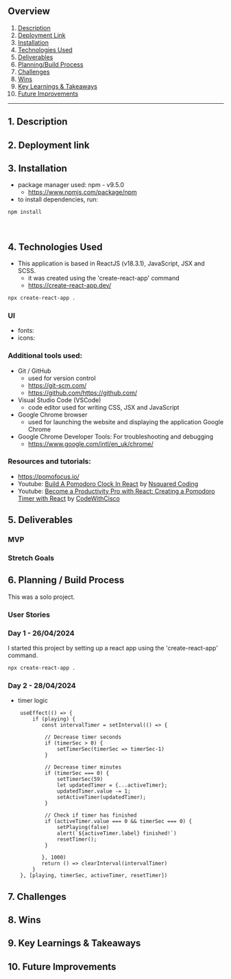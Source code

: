 ## Overview

1. [Description](#description)
2. [Deployment Link](#deployment-link)
3. [Installation](#installation)
4. [Technologies Used](#technologies)
5. [Deliverables](#deliverables)
6. [Planning/Build Process](#planning)
7. [Challenges](#challenges)
8. [Wins](#wins)
9. [Key Learnings & Takeaways](#takeaways)
10. [Future Improvements](#future-improvements)

---

## <a name="description"></a> 1. Description

## <a name="deployment-link"></a> 2. Deployment link

## <a name="installation"></a> 3. Installation

- package manager used: npm - v9.5.0
  - https://www.npmjs.com/package/npm
- to install dependencies, run:

```zsh
npm install
```

<br>

## <a name="technologies"></a> 4. Technologies Used

- This application is based in ReactJS (v18.3.1), JavaScript, JSX and SCSS.
  - it was created using the 'create-react-app' command
  - https://create-react-app.dev/

```zsh
npx create-react-app .
```

### UI

- fonts:
- icons:

### Additional tools used:

- Git / GitHub
  - used for version control
  - https://git-scm.com/
  - https://github.com/https://github.com/
- Visual Studio Code (VSCode)
  - code editor used for writing CSS, JSX and JavaScript
- Google Chrome browser
  - used for launching the website and displaying the application Google Chrome
- Google Chrome Developer Tools: For troubleshooting and debugging
  - https://www.google.com/intl/en_uk/chrome/

### Resources and tutorials:

- https://pomofocus.io/
- Youtube: [Build A Pomodoro Clock In React](https://www.youtube.com/watch?v=9EVmiQCfkuQ&list=PL5TCQHRtvHGkuR2YZDf_2lDFuc9m5OUlO&index=74) by [Nsquared Coding](https://www.youtube.com/@NsquaredCoding)
- Youtube: [Become a Productivity Pro with React: Creating a Pomodoro Timer with React](https://www.youtube.com/playlist?list=PL99EJ97HdCgLW4oypVviPU1HTtdv2jgB8) by [CodeWithCisco](https://www.youtube.com/@codewithcisco)

## <a name="deliverables"></a> 5. Deliverables

### MVP

### Stretch Goals

## <a name="planning"></a>6. Planning / Build Process

This was a solo project.

### User Stories

### Day 1 - 26/04/2024

I started this project by setting up a react app using the 'create-react-app' command.

```zsh
npx create-react-app .
```

### Day 2 - 28/04/2024

- timer logic

```JSX
    useEffect(() => {
        if (playing) {
           const intervalTimer = setInterval(() => {

            // Decrease timer seconds
            if (timerSec > 0) {
                setTimerSec(timerSec => timerSec-1)
            }

            // Decrease timer minutes
            if (timerSec === 0) {
                setTimerSec(59)
                let updatedTimer = {...activeTimer};
                updatedTimer.value -= 1;
                setActiveTimer(updatedTimer);
            }

            // Check if timer has finished
            if (activeTimer.value === 0 && timerSec === 0) {
                setPlaying(false)
                alert(`${activeTimer.label} finished!`)
                resetTimer();
            }

           }, 1000)
           return () => clearInterval(intervalTimer)
        }
    }, [playing, timerSec, activeTimer, resetTimer])
```

## 7. <a name="challenges"></a> Challenges

## 8. <a name="wins"></a> Wins

## <a name="takeaways"></a> 9. Key Learnings & Takeaways

## <a name="future-improvements"></a> 10. Future Improvements
